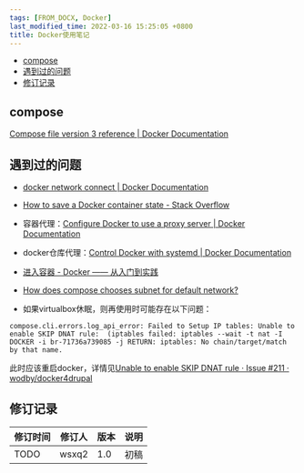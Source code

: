 ```yaml
---
tags: [FROM_DOCX, Docker]
last_modified_time: 2022-03-16 15:25:05 +0800
title: Docker使用笔记
---
```



<p id="markdown-toc"></p>
<!-- vim-markdown-toc GFM -->

* [compose](#compose)
* [遇到过的问题](#遇到过的问题)
* [修订记录](#修订记录)

<!-- vim-markdown-toc -->


## compose

[Compose file version 3 reference \| Docker Documentation](https://docs.docker.com/compose/compose-file/compose-file-v3/#network-configuration-reference)

## 遇到过的问题

-   [docker network connect \| Docker Documentation](https://docs.docker.com/engine/reference/commandline/network_connect/)

-   [How to save a Docker container state - Stack Overflow](https://stackoverflow.com/questions/44480740/how-to-save-a-docker-container-state)

-   容器代理：[Configure Docker to use a proxy server \| Docker Documentation](https://docs.docker.com/network/proxy/)

-   docker仓库代理：[Control Docker with systemd \| Docker Documentation](https://docs.docker.com/config/daemon/systemd/#httphttps-proxy)

-   [进入容器 - Docker —— 从入门到实践](https://yeasy.gitbook.io/docker_practice/container/attach_exec)

-   [How does compose chooses subnet for default network?](https://github.com/docker/compose/issues/4336#issuecomment-457326123)

-   如果virtualbox休眠，则再使用时可能存在以下问题：

<!-- -->

    compose.cli.errors.log_api_error: Failed to Setup IP tables: Unable to enable SKIP DNAT rule:  (iptables failed: iptables --wait -t nat -I DOCKER -i br-71736a739085 -j RETURN: iptables: No chain/target/match by that name.

此时应该重启docker，详情见[Unable to enable SKIP DNAT rule · Issue \#211 · wodby/docker4drupal](https://github.com/wodby/docker4drupal/issues/211)

## 修订记录

| 修订时间 | 修订人       | 版本 | 说明 |
|----------|--------------|------|------|
| TODO     | wsxq2 | 1.0  | 初稿 |

